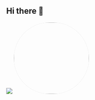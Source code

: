 ## Hi there 👋
<img src="https://komarev.com/ghpvc/?username=MuxammilSidd&label=Profile%20views&color=DC143C&style=plastic">
<div style="border-radius: 1005px; overflow: hidden; display: inline-block;">
  <img src="https://media3.giphy.com/media/v1.Y2lkPTc5MGI3NjExczd3NjF0MGhzbGdsaGx4MHJ3MW45aXFmZGJzc2lqb3k2YWdmcGExeiZlcD12MV9pbnRlcm5hbF9naWZfYnlfaWQmY3Q9Zw/aQwvKKi4Lv3t63nZl9/giphy.webp" 
       style="width: 200px; height: 190px; border-radius: 150px; box-shadow: 0 0 30px rgba(0, 0, 0, 0.5);">
</div>

<!--
**MuxammilSidd/MuxammilSidd** is a ✨ _special_ ✨ repository because its `README.md` (this file) appears on your GitHub profile.

Here are some ideas to get you started:

- 🔭 I’m currently working on ...
- 🌱 I’m currently learning ...
- 👯 I’m looking to collaborate on ...
- 🤔 I’m looking for help with ...
- 💬 Ask me about ...
- 📫 How to reach me: ...
- 😄 Pronouns: ...
- ⚡ Fun fact: ...
-->
